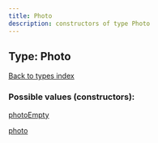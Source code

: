 ```yaml
---
title: Photo
description: constructors of type Photo
---
```

## Type: Photo  
[Back to types index](index.md)



### Possible values (constructors):

[photoEmpty](../constructors/photoEmpty.md)  

[photo](../constructors/photo.md)  

